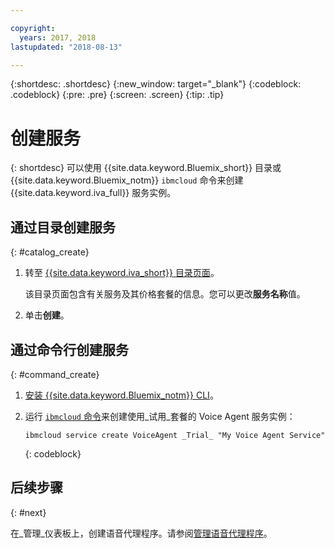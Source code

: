 ```yaml
---

copyright:
  years: 2017, 2018
lastupdated: "2018-08-13"

---
```


{:shortdesc: .shortdesc}
{:new_window: target="_blank"}
{:codeblock: .codeblock}
{:pre: .pre}
{:screen: .screen}
{:tip: .tip}


# 创建服务

{: shortdesc}
可以使用 {{site.data.keyword.Bluemix_short}} 目录或 {{site.data.keyword.Bluemix_notm}} `ibmcloud` 命令来创建 {{site.data.keyword.iva_full}} 服务实例。

## 通过目录创建服务
{: #catalog_create}

1. 转至 [{{site.data.keyword.iva_short}} 目录页面](https://console.bluemix.net/catalog/services/voice-agent-with-watson)。

   该目录页面包含有关服务及其价格套餐的信息。您可以更改**服务名称**值。

2. 单击**创建**。

## 通过命令行创建服务
{: #command_create}

1. [安装 {{site.data.keyword.Bluemix_notm}} CLI](../../cli/index.html#overview)。

2. 运行 [`ibmcloud` 命令](../../cli/idt/commands.html#idt-cli)来创建使用_试用_套餐的 Voice Agent 服务实例：

   ```
   ibmcloud service create VoiceAgent _Trial_ "My Voice Agent Service"
   ```
   {: codeblock}

## 后续步骤
{: #next}

在_管理_仪表板上，创建语音代理程序。请参阅[管理语音代理程序](managing.html)。
